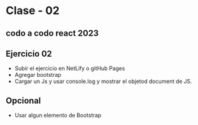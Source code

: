 # Clase  -  02
## codo a codo react 2023

## Ejercicio 02
* Subir el ejercicio en NetLify o gitHub Pages
* Agregar bootstrap
* Cargar un Js y usar console.log y mostrar el objetod document de JS.

## Opcional
* Usar algun elemento de Bootstrap